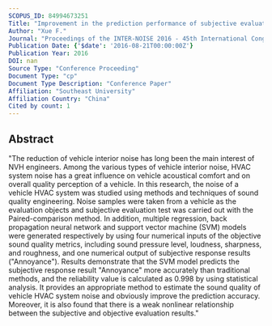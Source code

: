 ```yaml
---
SCOPUS_ID: 84994673251
Title: "Improvement in the prediction performance of subjective evaluation of sound quality for vehicle HVAC system by using SVM algorithm"
Author: "Xue F."
Journal: "Proceedings of the INTER-NOISE 2016 - 45th International Congress and Exposition on Noise Control Engineering: Towards a Quieter Future"
Publication Date: {'$date': '2016-08-21T00:00:00Z'}
Publication Year: 2016
DOI: nan
Source Type: "Conference Proceeding"
Document Type: "cp"
Document Type Description: "Conference Paper"
Affiliation: "Southeast University"
Affiliation Country: "China"
Cited by count: 1
---
```


## Abstract
"The reduction of vehicle interior noise has long been the main interest of NVH engineers. Among the various types of vehicle interior noise, HVAC system noise has a great influence on vehicle acoustical comfort and on overall quality perception of a vehicle. In this research, the noise of a vehicle HVAC system was studied using methods and techniques of sound quality engineering. Noise samples were taken from a vehicle as the evaluation objects and subjective evaluation test was carried out with the Paired-comparison method. In addition, multiple regression, back propagation neural network and support vector machine (SVM) models were generated respectively by using four numerical inputs of the objective sound quality metrics, including sound pressure level, loudness, sharpness, and roughness, and one numerical output of subjective response results (\"Annoyance\"). Results demonstrate that the SVM model predicts the subjective response result \"Annoyance\" more accurately than traditional methods, and the reliability value is calculated as 0.998 by using statistical analysis. It provides an appropriate method to estimate the sound quality of vehicle HVAC system noise and obviously improve the prediction accuracy. Moreover, it is also found that there is a weak nonlinear relationship between the subjective and objective evaluation results."
